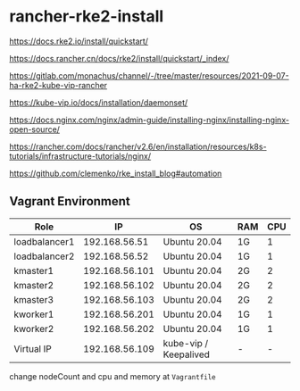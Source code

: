 # rancher-rke2-install

https://docs.rke2.io/install/quickstart/

https://docs.rancher.cn/docs/rke2/install/quickstart/_index/

https://gitlab.com/monachus/channel/-/tree/master/resources/2021-09-07-ha-rke2-kube-vip-rancher

https://kube-vip.io/docs/installation/daemonset/

https://docs.nginx.com/nginx/admin-guide/installing-nginx/installing-nginx-open-source/

https://rancher.com/docs/rancher/v2.6/en/installation/resources/k8s-tutorials/infrastructure-tutorials/nginx/

https://github.com/clemenko/rke_install_blog#automation





## Vagrant Environment
|Role|IP|OS|RAM|CPU|
|----|----|----|----|----|
|loadbalancer1|192.168.56.51|Ubuntu 20.04|1G|1|
|loadbalancer2|192.168.56.52|Ubuntu 20.04|1G|1|
|kmaster1|192.168.56.101|Ubuntu 20.04|2G|2|
|kmaster2|192.168.56.102|Ubuntu 20.04|2G|2|
|kmaster3|192.168.56.103|Ubuntu 20.04|2G|2|
|kworker1|192.168.56.201|Ubuntu 20.04|1G|1|
|kworker2|192.168.56.202|Ubuntu 20.04|1G|1|
|Virtual IP|192.168.56.109|kube-vip / Keepalived|-|-|



change nodeCount and cpu and memory at ```Vagrantfile```